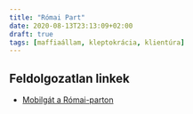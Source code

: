 ```yaml
---
title: "Római Part"
date: 2020-08-13T23:13:09+02:00
draft: true
tags: [maffiaállam, kleptokrácia, klientúra]
---
```


## Feldolgozatlan linkek

- [Mobilgát a Római-parton](https://index.hu/aktak/romai-part_mobilgat_budapest_arviz_fakivagas/)
